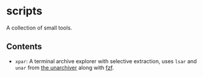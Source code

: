 # scripts
A collection of small tools.

## Contents

- `xpar`: A terminal archive explorer with selective extraction, uses `lsar`
  and `unar` from [the unarchiver](https://theunarchiver.com/) along with
  [fzf](https://github.com/junegunn/fzf).

